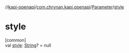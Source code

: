 //[kapi-openapi](../../../index.md)/[com.chrynan.kapi.openapi](../index.md)/[Parameter](index.md)/[style](style.md)

# style

[common]\
val [style](style.md): [String](https://kotlinlang.org/api/latest/jvm/stdlib/kotlin/-string/index.html)? = null
